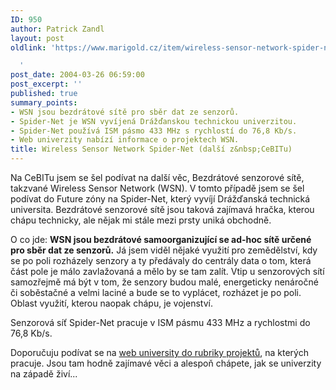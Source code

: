 ```yaml
---
ID: 950
author: Patrick Zandl
layout: post
oldlink: 'https://www.marigold.cz/item/wireless-sensor-network-spider-net-dalsi-z-cebitu

  '
post_date: 2004-03-26 06:59:00
post_excerpt: ''
published: true
summary_points:
- WSN jsou bezdrátové sítě pro sběr dat ze senzorů.
- Spider-Net je WSN vyvíjená Drážďanskou technickou univerzitou.
- Spider-Net používá ISM pásmo 433 MHz s rychlostí do 76,8 Kb/s.
- Web univerzity nabízí informace o projektech WSN.
title: Wireless Sensor Network Spider-Net (další z&nbsp;CeBITu)
---
```


<p>
Na CeBITu jsem se šel podívat na další věc, Bezdrátové senzorové sítě, takzvané Wireless Sensor Network (WSN). V tomto případě jsem se šel podívat do Future zóny na Spider-Net, který vyvíjí Drážďanská technická universita. Bezdrátové senzorové sítě jsou taková zajímavá hračka, kterou chápu technicky, ale nějak mi stále mezi prsty uniká obchodně. </p>

<p>
O co jde: <STRONG>WSN jsou bezdrátové samoorganizující se ad-hoc sítě určené pro sběr dat ze senzorů.</STRONG> Já jsem viděl nějaké využití pro zemědělství, kdy se po poli rozházely senzory a ty předávaly do centrály data o tom, která část pole je málo zavlažovaná a mělo by se tam zalít. Vtip u senzorových sítí samozřejmě má být v tom, že senzory budou malé, energeticky nenáročné či soběstačné&#160;a velmi laciné a bude se to vyplácet, rozházet je po poli. Oblast využití, kterou naopak chápu, je vojenství. </p>

<p>
Senzorová síť Spider-Net pracuje v ISM pásmu 433 MHz a rychlostmi do 76,8 Kb/s.</p>

<p>
Doporučuju podívat se na <A href="http://www.ifn.et.tu-dresden.de/MNS/" target=_blank>web university do rubriky projektů</A>, na kterých pracuje. Jsou tam hodně zajímavé věci a alespoň chápete, jak se univerzity na západě živí...</p>